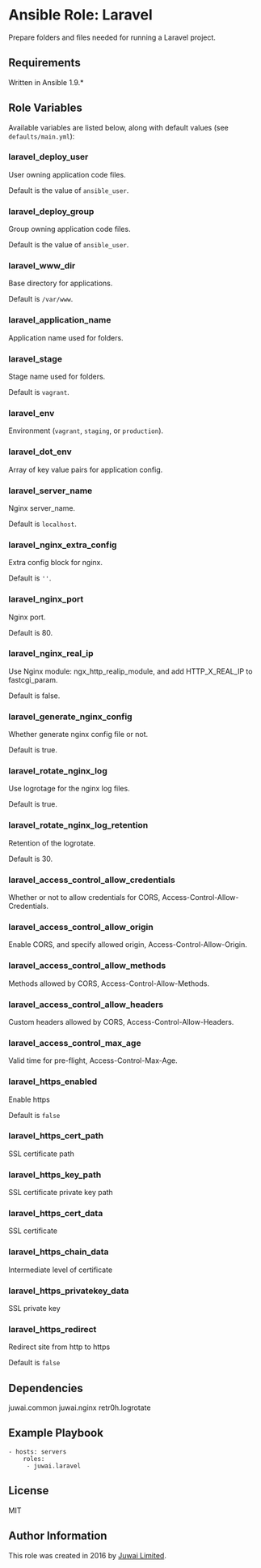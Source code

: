 Ansible Role: Laravel
=========

Prepare folders and files needed for running a Laravel project.

Requirements
------------

Written in Ansible 1.9.*

Role Variables
--------------

Available variables are listed below, along with default values (see `defaults/main.yml`):

### laravel_deploy_user

User owning application code files.

Default is the value of `ansible_user`.

### laravel_deploy_group

Group owning application code files.

Default is the value of `ansible_user`.

### laravel_www_dir

Base directory for applications.

Default is `/var/www`.

### laravel_application_name

Application name used for folders.

### laravel_stage

Stage name used for folders.

Default is `vagrant`.

### laravel_env

Environment (`vagrant`, `staging`, or `production`).

### laravel_dot_env

Array of key value pairs for application config.

### laravel_server_name

Nginx server_name.

Default is `localhost`.

### laravel_nginx_extra_config

Extra config block for nginx.

Default is `''`.

### laravel_nginx_port

Nginx port.

Default is 80.

### laravel_nginx_real_ip

Use Nginx module: ngx_http_realip_module, and add HTTP_X_REAL_IP to fastcgi_param.

Default is false.

### laravel_generate_nginx_config

Whether generate nginx config file or not.

Default is true.

### laravel_rotate_nginx_log

Use logrotage for the nginx log files.

Default is true.

### laravel_rotate_nginx_log_retention

Retention of the logrotate.

Default is 30.

### laravel_access_control_allow_credentials

Whether or not to allow credentials for CORS, Access-Control-Allow-Credentials.

### laravel_access_control_allow_origin

Enable CORS, and specify allowed origin, Access-Control-Allow-Origin.

### laravel_access_control_allow_methods

Methods allowed by CORS, Access-Control-Allow-Methods.

### laravel_access_control_allow_headers

Custom headers allowed by CORS, Access-Control-Allow-Headers.

### laravel_access_control_max_age

Valid time for pre-flight, Access-Control-Max-Age.

### laravel_https_enabled

Enable https

Default is `false`

### laravel_https_cert_path

SSL certificate path

### laravel_https_key_path

SSL certificate private key path

### laravel_https_cert_data

SSL certificate

### laravel_https_chain_data

Intermediate level of certificate

### laravel_https_privatekey_data

SSL private key

### laravel_https_redirect

Redirect site from http to https

Default is `false`

Dependencies
------------

juwai.common
juwai.nginx
retr0h.logrotate

Example Playbook
----------------

    - hosts: servers
        roles:
         - juwai.laravel

License
-------

MIT

Author Information
------------------

This role was created in 2016 by [Juwai Limited](http://www.juwai.com).
